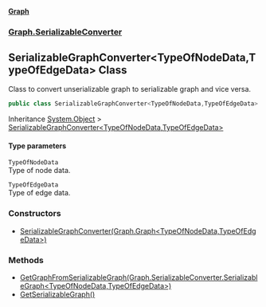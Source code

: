 #### [Graph](./index.md 'index')
### [Graph.SerializableConverter](./Graph-SerializableConverter.md 'Graph.SerializableConverter')
## SerializableGraphConverter&lt;TypeOfNodeData,TypeOfEdgeData&gt; Class
Class to convert unserializable graph to serializable graph and vice versa.  
```csharp
public class SerializableGraphConverter<TypeOfNodeData,TypeOfEdgeData>
```
Inheritance [System.Object](https://docs.microsoft.com/en-us/dotnet/api/System.Object 'System.Object') &gt; [SerializableGraphConverter&lt;TypeOfNodeData,TypeOfEdgeData&gt;](./Graph-SerializableConverter-SerializableGraphConverter-TypeOfNodeData_TypeOfEdgeData-.md 'Graph.SerializableConverter.SerializableGraphConverter&lt;TypeOfNodeData,TypeOfEdgeData&gt;')  
#### Type parameters
<a name='Graph-SerializableConverter-SerializableGraphConverter-TypeOfNodeData_TypeOfEdgeData--TypeOfNodeData'></a>
`TypeOfNodeData`  
Type of node data.  
  
<a name='Graph-SerializableConverter-SerializableGraphConverter-TypeOfNodeData_TypeOfEdgeData--TypeOfEdgeData'></a>
`TypeOfEdgeData`  
Type of edge data.  
  
### Constructors
- [SerializableGraphConverter(Graph.Graph&lt;TypeOfNodeData,TypeOfEdgeData&gt;)](./Graph-SerializableConverter-SerializableGraphConverter-TypeOfNodeData_TypeOfEdgeData--SerializableGraphConverter(Graph-Graph-TypeOfNodeData_TypeOfEdgeData-).md 'Graph.SerializableConverter.SerializableGraphConverter&lt;TypeOfNodeData,TypeOfEdgeData&gt;.SerializableGraphConverter(Graph.Graph&lt;TypeOfNodeData,TypeOfEdgeData&gt;)')
### Methods
- [GetGraphFromSerializableGraph(Graph.SerializableConverter.SerializableGraph&lt;TypeOfNodeData,TypeOfEdgeData&gt;)](./Graph-SerializableConverter-SerializableGraphConverter-TypeOfNodeData_TypeOfEdgeData--GetGraphFromSerializableGraph(Graph-SerializableConverter-SerializableGraph-TypeOfNodeData_TypeOfEdgeData-).md 'Graph.SerializableConverter.SerializableGraphConverter&lt;TypeOfNodeData,TypeOfEdgeData&gt;.GetGraphFromSerializableGraph(Graph.SerializableConverter.SerializableGraph&lt;TypeOfNodeData,TypeOfEdgeData&gt;)')
- [GetSerializableGraph()](./Graph-SerializableConverter-SerializableGraphConverter-TypeOfNodeData_TypeOfEdgeData--GetSerializableGraph().md 'Graph.SerializableConverter.SerializableGraphConverter&lt;TypeOfNodeData,TypeOfEdgeData&gt;.GetSerializableGraph()')
